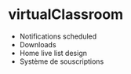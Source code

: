 # virtualClassroom

- Notifications scheduled
- Downloads
- Home live list design
- Système de souscriptions
